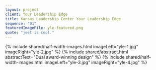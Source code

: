 ```yaml
---
layout: project
client: Your Leadership Edge
title: Kansas Leadership Center Your Leadership Edge
sequence: "01"
featuredImageFile: yle-featured.png
quote: "jeet is cool."
---
```


{% include shared/half-width-images.html imageLeft="yle-1.jpg" imageRight="yle-2.jpg" %}
{% include shared/abstract.html abstractText="Dual award-winning design" %}
{% include shared/half-width-images.html imageLeft="yle-3.jpg" imageRight="yle-4.jpg" %}
